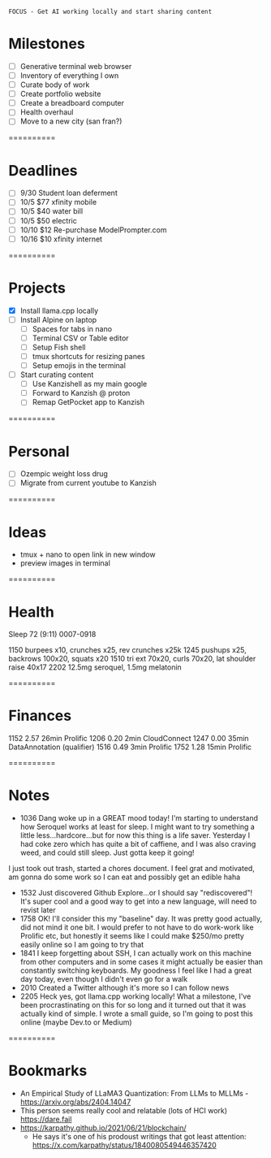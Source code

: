 	FOCUS - Get AI working locally and start sharing content

# Milestones
- [ ] Generative terminal web browser
- [ ] Inventory of everything I own
- [ ] Curate body of work
- [ ] Create portfolio website
- [ ] Create a breadboard computer
- [ ] Health overhaul
- [ ] Move to a new city (san fran?)

==========

# Deadlines
- [ ] 9/30	Student loan deferment
- [ ] 10/5 	$77 xfinity mobile
- [ ] 10/5	$40 water bill
- [ ] 10/5	$50 electric
- [ ] 10/10 	$12 Re-purchase ModelPrompter.com
- [ ] 10/16 	$10 xfinity internet

==========

# Projects
- [x] Install llama.cpp locally
- [ ] Install Alpine on laptop
	- [ ] Spaces for tabs in nano
	- [ ] Terminal CSV or Table editor
	- [ ] Setup Fish shell
	- [ ] tmux shortcuts for resizing panes
	- [ ] Setup emojis in the terminal
- [ ] Start curating content
	- [ ] Use Kanzishell as my main google
	- [ ] Forward to Kanzish @ proton
	- [ ] Remap GetPocket app to Kanzish

==========

# Personal
- [ ] Ozempic weight loss drug
- [ ] Migrate from current youtube to Kanzish

==========

# Ideas
- tmux + nano to open link in new window
- preview images in terminal

==========

# Health
Sleep	72 (9:11)	0007-0918

1150	burpees x10, crunches x25, rev crunches x25k
1245	pushups x25, backrows 100x20, squats x20
1510	tri ext 70x20, curls 70x20, lat shoulder raise 40x17
2202	12.5mg seroquel, 1.5mg melatonin

==========

# Finances
1152	2.57	26min	Prolific
1206	0.20	2min	CloudConnect
1247	0.00	35min	DataAnnotation (qualifier)
1516	0.49	3min	Prolific
1752	1.28	15min	Prolific

==========

# Notes
- 1036 Dang woke up in a GREAT mood today! I'm starting to understand how Seroquel works at least for sleep. I might want to try something a little less...hardcore...but for now this thing is a life saver. Yesterday I had coke zero which has quite a bit of caffiene, and I was also craving weed, and could still sleep. Just gotta keep it going!

I just took out trash, started a chores document. I feel grat and motivated, am gonna do some work so I can eat and possibly get an edible haha

- 1532 Just discovered Github Explore...or I should say "rediscovered"! It's super cool and a good way to get into a new language, will need to revist later
- 1758 OK! I'll consider this my "baseline" day. It was pretty good actually, did not mind it one bit. I would prefer to not have to do work-work like Prolific etc, but honestly it seems like I could make $250/mo pretty easily online so I am going to try that
- 1841 I keep forgetting about SSH, I can actually work on this machine from other computers and in some cases it might actually be easier than constantly switching keyboards. My goodness I feel like I had a great day today, even though I didn't even go for a walk
- 2010 Created a Twitter although it's more so I can follow news
- 2205 Heck yes, got llama.cpp working locally! What a milestone, I've been procrastinating on this for so long and it turned out that it was actually kind of simple. I wrote a small guide, so I'm going to post this online (maybe Dev.to or Medium)

==========

# Bookmarks
- An Empirical Study of LLaMA3 Quantization: From LLMs to MLLMs - https://arxiv.org/abs/2404.14047
- This person seems really cool and relatable (lots of HCI work) https://dare.fail
- https://karpathy.github.io/2021/06/21/blockchain/
  - He says it's one of his prodoust writings that got least attention: https://x.com/karpathy/status/1840080549446357420
